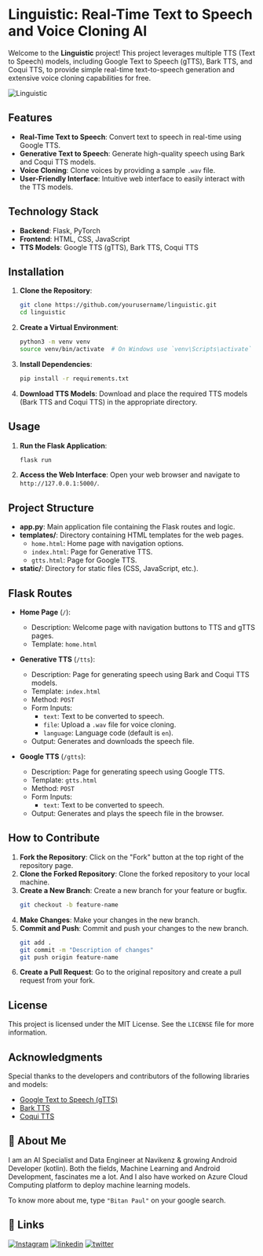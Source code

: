# Linguistic: Real-Time Text to Speech and Voice Cloning AI

Welcome to the **Linguistic** project! This project leverages multiple TTS (Text to Speech) models, including Google Text to Speech (gTTS), Bark TTS, and Coqui TTS, to provide simple real-time text-to-speech generation and extensive voice cloning capabilities for free.

![Linguistic](https://github.com/user-attachments/assets/0c848569-db29-43d6-a9cf-9354520fd695)

## Features

- **Real-Time Text to Speech**: Convert text to speech in real-time using Google TTS.
- **Generative Text to Speech**: Generate high-quality speech using Bark and Coqui TTS models.
- **Voice Cloning**: Clone voices by providing a sample `.wav` file.
- **User-Friendly Interface**: Intuitive web interface to easily interact with the TTS models.

## Technology Stack

- **Backend**: Flask, PyTorch
- **Frontend**: HTML, CSS, JavaScript
- **TTS Models**: Google TTS (gTTS), Bark TTS, Coqui TTS

## Installation

1. **Clone the Repository**:
    ```bash
    git clone https://github.com/yourusername/linguistic.git
    cd linguistic
    ```

2. **Create a Virtual Environment**:
    ```bash
    python3 -m venv venv
    source venv/bin/activate  # On Windows use `venv\Scripts\activate`
    ```

3. **Install Dependencies**:
    ```bash
    pip install -r requirements.txt
    ```

4. **Download TTS Models**:
    Download and place the required TTS models (Bark TTS and Coqui TTS) in the appropriate directory.

## Usage

1. **Run the Flask Application**:
    ```bash
    flask run
    ```

2. **Access the Web Interface**:
    Open your web browser and navigate to `http://127.0.0.1:5000/`.

## Project Structure

- **app.py**: Main application file containing the Flask routes and logic.
- **templates/**: Directory containing HTML templates for the web pages.
  - `home.html`: Home page with navigation options.
  - `index.html`: Page for Generative TTS.
  - `gtts.html`: Page for Google TTS.
- **static/**: Directory for static files (CSS, JavaScript, etc.).

## Flask Routes

- **Home Page** (`/`):
  - Description: Welcome page with navigation buttons to TTS and gTTS pages.
  - Template: `home.html`

- **Generative TTS** (`/tts`):
  - Description: Page for generating speech using Bark and Coqui TTS models.
  - Template: `index.html`
  - Method: `POST`
  - Form Inputs: 
    - `text`: Text to be converted to speech.
    - `file`: Upload a `.wav` file for voice cloning.
    - `language`: Language code (default is `en`).
  - Output: Generates and downloads the speech file.

- **Google TTS** (`/gtts`):
  - Description: Page for generating speech using Google TTS.
  - Template: `gtts.html`
  - Method: `POST`
  - Form Inputs: 
    - `text`: Text to be converted to speech.
  - Output: Generates and plays the speech file in the browser.

## How to Contribute

1. **Fork the Repository**: Click on the "Fork" button at the top right of the repository page.
2. **Clone the Forked Repository**: Clone the forked repository to your local machine.
3. **Create a New Branch**: Create a new branch for your feature or bugfix.
    ```bash
    git checkout -b feature-name
    ```
4. **Make Changes**: Make your changes in the new branch.
5. **Commit and Push**: Commit and push your changes to the new branch.
    ```bash
    git add .
    git commit -m "Description of changes"
    git push origin feature-name
    ```
6. **Create a Pull Request**: Go to the original repository and create a pull request from your fork.

## License

This project is licensed under the MIT License. See the `LICENSE` file for more information.

## Acknowledgments

Special thanks to the developers and contributors of the following libraries and models:
- [Google Text to Speech (gTTS)](https://pypi.org/project/gTTS/)
- [Bark TTS](https://github.com/suno-ai/bark)
- [Coqui TTS](https://github.com/coqui-ai/TTS)

## 🚀 About Me
I am an AI Specialist and Data Engineer at Navikenz & growing Android Developer (kotlin). Both the fields, Machine Learning and Android Development, fascinates me a lot. And I also have worked on Azure Cloud Computing platform to deploy machine learning models.

To know more about me, type ```"Bitan Paul"``` on your google search.

## 🔗 Links
[![Instagram](https://img.shields.io/badge/Instagram-E4405F?style=for-the-badge&logo=instagram&logoColor=white)](https://instagram.com/thebitanpaul)
[![linkedin](https://img.shields.io/badge/linkedin-0A66C2?style=for-the-badge&logo=linkedin&logoColor=white)](https://www.linkedin.com/in/thebitanpaul)
[![twitter](https://img.shields.io/badge/twitter-1DA1F2?style=for-the-badge&logo=twitter&logoColor=white)](https://twitter.com/thebitanpaul_)






